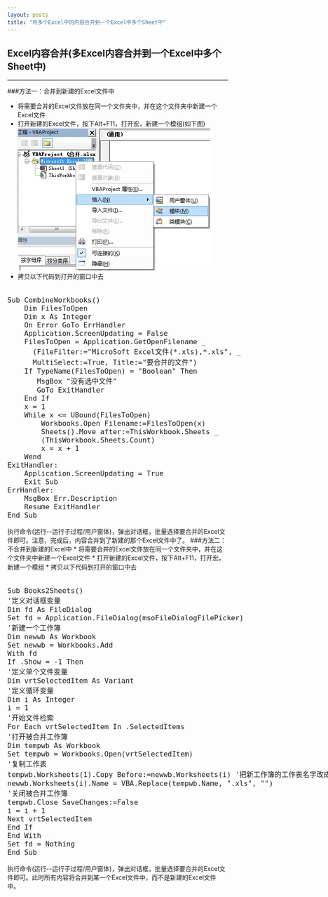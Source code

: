 ```yaml
---
layout: posts
title: "将多个Excel中的内容合并到一个Excel中多个Sheet中"
---    
```

## Excel内容合并(多Excel内容合并到一个Excel中多个Sheet中)
-------------------------------------------  
###方法一：合并到新建的Excel文件中
* 将需要合并的Excel文件放在同一个文件夹中，并在这个文件夹中新建一个Excel文件       
* 打开新建的Excel文件，按下Alt+F11，打开宏，新建一个模组(如下图)    
![新建模组](/images/excel/a.jpg)
* 拷贝以下代码到打开的窗口中去
<font size=4px>
<xmp class="prettyprint linenums">
Sub CombineWorkbooks()
    Dim FilesToOpen
    Dim x As Integer
    On Error GoTo ErrHandler
    Application.ScreenUpdating = False
    FilesToOpen = Application.GetOpenFilename _
      (FileFilter:="MicroSoft Excel文件(*.xls),*.xls", _
      MultiSelect:=True, Title:="要合并的文件")
    If TypeName(FilesToOpen) = "Boolean" Then
       MsgBox "没有选中文件"
       GoTo ExitHandler
    End If
    x = 1
    While x <= UBound(FilesToOpen)
        Workbooks.Open Filename:=FilesToOpen(x)
        Sheets().Move after:=ThisWorkbook.Sheets _
        (ThisWorkbook.Sheets.Count)
        x = x + 1
    Wend
ExitHandler:
    Application.ScreenUpdating = True
    Exit Sub
ErrHandler:
    MsgBox Err.Description
    Resume ExitHandler
End Sub
</xmp>
</font>
执行命令(运行--运行子过程/用户窗体)，弹出对话框，批量选择要合并的Excel文件即可。注意，完成后，内容合并到了新建的那个Excel文件中了。     
###方法二：不合并到新建的Excel中
* 将需要合并的Excel文件放在同一个文件夹中，并在这个文件夹中新建一个Excel文件       
* 打开新建的Excel文件，按下Alt+F11，打开宏，新建一个模组     
* 拷贝以下代码到打开的窗口中去
<font size=4px>
<xmp class="prettyprint linenums">
Sub Books2Sheets()
'定义对话框变量
Dim fd As FileDialog
Set fd = Application.FileDialog(msoFileDialogFilePicker)
'新建一个工作簿
Dim newwb As Workbook
Set newwb = Workbooks.Add
With fd
If .Show = -1 Then
'定义单个文件变量
Dim vrtSelectedItem As Variant
'定义循环变量
Dim i As Integer
i = 1
'开始文件检索
For Each vrtSelectedItem In .SelectedItems
'打开被合并工作簿
Dim tempwb As Workbook
Set tempwb = Workbooks.Open(vrtSelectedItem)
'复制工作表
tempwb.Worksheets(1).Copy Before:=newwb.Worksheets(i) '把新工作簿的工作表名字改成被复制工作簿文件名，这儿应用于xls文件，即Excel97-2003的文件，如果是Excel2007，需要改成xlsx
newwb.Worksheets(i).Name = VBA.Replace(tempwb.Name, ".xls", "")
'关闭被合并工作簿
tempwb.Close SaveChanges:=False
i = i + 1
Next vrtSelectedItem
End If
End With
Set fd = Nothing
End Sub
</xmp>
</font>
执行命令(运行--运行子过程/用户窗体)，弹出对话框，批量选择要合并的Excel文件即可。此时所有内容将合并到某一个Excel文件中，而不是新建的Excel文件中。